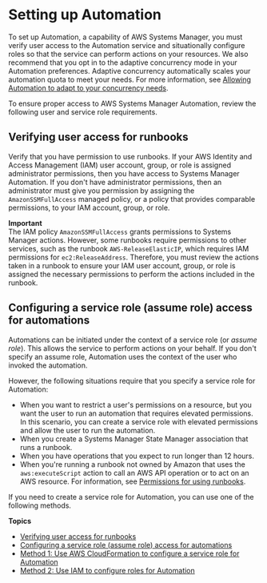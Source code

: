 # Setting up Automation<a name="automation-setup"></a>

To set up Automation, a capability of AWS Systems Manager, you must verify user access to the Automation service and situationally configure roles so that the service can perform actions on your resources\. We also recommend that you opt in to the adaptive concurrency mode in your Automation preferences\. Adaptive concurrency automatically scales your automation quota to meet your needs\. For more information, see [Allowing Automation to adapt to your concurrency needs](adaptive-concurrency.md)\.

To ensure proper access to AWS Systems Manager Automation, review the following user and service role requirements\.

## Verifying user access for runbooks<a name="automation-setup-user-access"></a>

Verify that you have permission to use runbooks\. If your AWS Identity and Access Management \(IAM\) user account, group, or role is assigned administrator permissions, then you have access to Systems Manager Automation\. If you don't have administrator permissions, then an administrator must give you permission by assigning the `AmazonSSMFullAccess` managed policy, or a policy that provides comparable permissions, to your IAM account, group, or role\.

**Important**  
The IAM policy `AmazonSSMFullAccess` grants permissions to Systems Manager actions\. However, some runbooks require permissions to other services, such as the runbook `AWS-ReleaseElasticIP`, which requires IAM permissions for `ec2:ReleaseAddress`\. Therefore, you must review the actions taken in a runbook to ensure your IAM user account, group, or role is assigned the necessary permissions to perform the actions included in the runbook\.

## Configuring a service role \(assume role\) access for automations<a name="automation-setup-configure-role"></a>

Automations can be initiated under the context of a service role \(or *assume role*\)\. This allows the service to perform actions on your behalf\. If you don't specify an assume role, Automation uses the context of the user who invoked the automation\.

However, the following situations require that you specify a service role for Automation:
+ When you want to restrict a user's permissions on a resource, but you want the user to run an automation that requires elevated permissions\. In this scenario, you can create a service role with elevated permissions and allow the user to run the automation\.
+ When you create a Systems Manager State Manager association that runs a runbook\.
+ When you have operations that you expect to run longer than 12 hours\.
+ When you're running a runbook not owned by Amazon that uses the `aws:executeScript` action to call an AWS API operation or to act on an AWS resource\. For information, see [Permissions for using runbooks](automation-document-script.md#execution-permissions)\.

If you need to create a service role for Automation, you can use one of the following methods\.

**Topics**
+ [Verifying user access for runbooks](#automation-setup-user-access)
+ [Configuring a service role \(assume role\) access for automations](#automation-setup-configure-role)
+ [Method 1: Use AWS CloudFormation to configure a service role for Automation](automation-cf.md)
+ [Method 2: Use IAM to configure roles for Automation](automation-permissions.md)